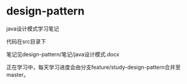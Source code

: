 # design-pattern
java设计模式学习笔记

代码在src目录下

笔记见design-pattern/笔记/java设计模式.docx



正在学习中，每天学习进度会由分支feature/study-design-pattern合并至master。